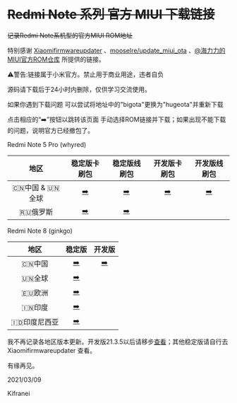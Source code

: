 # ~~Redmi Note 系列 官方 MIUI 下载链接~~

~~记录Redmi Note系机型的官方MIUI ROM地址~~

特别感谢 [Xiaomifirmwareupdater](https://xiaomifirmwareupdater.com) 、[mooseIre/update_miui_ota](https://github.com/mooseIre/update_miui_ota) 、[@海力力的MIUI官方ROM仓库](https://roms.miuier.com) 所提供的链接。

⚠️警告:链接属于小米官方。禁止用于商业用途，违者自负

源码请下载后于24小时内删除，仅供学习交流使用。

如果你遇到下载问题 可以尝试将地址中的"bigota"更换为"hugeota"并重新下载

点击相应的“➡️”按钮以跳转该页面 手动选择ROM链接并下载；如果出现不能下载的问题，说明官方已经撤包了。

Redmi Note 5 Pro (whyred)

| 地区 | 稳定版卡刷包 | 稳定版线刷包 | 开发版卡刷包 | 开发版线刷包 |
| :----: | :----: | :----: | :----: | :----: |
| 🇨🇳中国 & 🇺🇳全球 |[➡️](https://github.com/Kifranei/RNmiuilinks/blob/main/whyred_stable/whyred_recovery_cn_mi.md)|[➡️](https://github.com/Kifranei/RNmiuilinks/blob/main/whyred_stable/whyred_fastboot_cn_mi.md)|[➡️](https://github.com/Kifranei/RNmiuilinks/blob/main/whyred_developer/whyred_recovery_developer_cn.md)|[➡️](https://github.com/Kifranei/RNmiuilinks/blob/main/whyred_developer/whyred_fastboot_developer_cn.md)
| 🇷🇺俄罗斯 |[➡️](https://github.com/Kifranei/RNmiuilinks/blob/main/whyred_stable/whyred_recovery_ru.md)|[➡️](https://github.com/Kifranei/RNmiuilinks/blob/main/whyred_stable/whyred_fastboot_ru.md)||


Redmi Note 8 (ginkgo)

| 地区 | 稳定版 | 开发版 |
| :----: | :----: | :----: |
| 🇨🇳中国 |[➡️](https://github.com/Kifranei/RNmiuilinks/blob/main/stable/CN_ginkgo.md)|[➡️](https://github.com/Kifranei/RNmiuilinks/blob/main/development/CN_ginkgo.md)
| 🇺🇳全球 |[➡️](https://github.com/Kifranei/RNmiuilinks/blob/main/stable/MI_ginkgo.md)|
| 🇪🇺欧洲 |[➡️](https://github.com/Kifranei/RNmiuilinks/blob/main/stable/EEA_ginkgo.md)|
| 🇮🇳印度 |[➡️](https://github.com/Kifranei/RNmiuilinks/blob/main/stable/IN_ginkgo.md)|
| 🇮🇩印度尼西亚 |[➡️](https://github.com/Kifranei/RNmiuilinks/blob/main/stable/ID_ginkgo.md)|

我不再记录各地区版本更新。开发版21.3.5以后请移步[查看](https://github.com/mooseIre/update_miui_ota/blob/master/Develop/Redmi%20Note8.md)；其他稳定版请自行去 Xiaomifirmwareupdater 查看。

有缘再见。

2021/03/09

Kifranei

